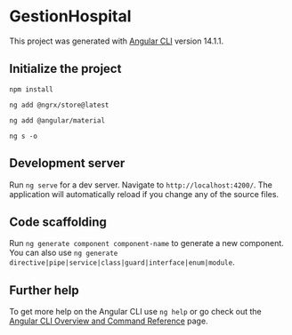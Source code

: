 # GestionHospital

This project was generated with [Angular CLI](https://github.com/angular/angular-cli) version 14.1.1.

## Initialize the project

~~~
npm install
~~~

~~~
ng add @ngrx/store@latest
~~~

~~~
ng add @angular/material
~~~
~~~
ng s -o
~~~


## Development server

Run `ng serve` for a dev server. Navigate to `http://localhost:4200/`. The application will automatically reload if you change any of the source files.

## Code scaffolding

Run `ng generate component component-name` to generate a new component. You can also use `ng generate directive|pipe|service|class|guard|interface|enum|module`.


## Further help

To get more help on the Angular CLI use `ng help` or go check out the [Angular CLI Overview and Command Reference](https://angular.io/cli) page.
